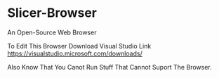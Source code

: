 # Slicer-Browser
An Open-Source Web Browser

To Edit This Browser Download Visual Studio
Link https://visualstudio.microsoft.com/downloads/

Also Know That You Canot Run Stuff That Cannot Suport The Browser.
